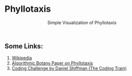 # Phyllotaxis

<header>Simple Visualization of Phyllotaxis </header>

<h2>Some Links: </h2>
<ol>
  <li><a href="https://www.youtube.com/redirect?event=video_description&redir_token=QUFFLUhqbnV2M2RmSzhQWDRITjVYMHpha0xNYnZJWDRwZ3xBQ3Jtc0tueWZPY3BSWGRIeTRSeHhmaDhHRUQ1NWphWDZFVDRfbHdtbW9IRExHWmdzOElEaVJLUGFCdWptdTRnV09HTFNOa1JONExwdHJOTzNqZl9RYWFReHJsb1FWZ3FCemJscVEwZVZoRUtJR1BpenB2SF82TQ&q=https%3A%2F%2Fen.wikipedia.org%2Fwiki%2FPhyllotaxis&v=KWoJgHFYWxY" >Wikipedia</a></li>
  <li><a href="https://www.youtube.com/redirect?event=video_description&redir_token=QUFFLUhqbFltODN1aU5QM2d4RV9hMlZucE5vYVI0b0xpd3xBQ3Jtc0tuU1h3eVFGaDk5UlFycDlpSGZMblVSSUVVc3ZJQWNSeFIwV252dHhWdjluczlGam1fXzZhaC05OFRtOExuc1JTQWhxWFlJNlBVUEctRmcxbjNqWDN3dW1CZm04STdseUttbUo3QV9KVldkMTlEbF9qYw&q=http%3A%2F%2Falgorithmicbotany.org%2Fpapers%2Fabop%2Fabop-ch4.pdf&v=KWoJgHFYWxY">Algorithmic Botany Paper on Phyllotaxis</a></li>
  <li><a href="https://www.youtube.com/watch?v=KWoJgHFYWxY&list=PLRqwX-V7Uu6ZiZxtDDRCi6uhfTH4FilpH&index=33">Coding Challenge by Daniel Shiffman (The Coding Train)</a></li>
  
  
</ol>
